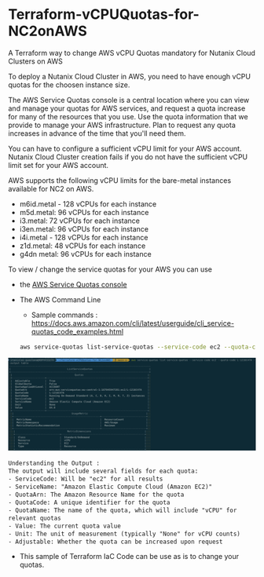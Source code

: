 # Terraform-vCPUQuotas-for-NC2onAWS
A Terraform way to change AWS vCPU Quotas mandatory for Nutanix Cloud Clusters on AWS

To deploy a Nutanix Cloud Cluster in AWS, you need to have enough vCPU quotas for the choosen instance size.

The AWS Service Quotas console is a central location where you can view and manage your quotas for AWS services, and request a quota increase for many of the resources that you use. Use the quota information that we provide to manage your AWS infrastructure. Plan to request any quota increases in advance of the time that you'll need them.

You can have to configure a sufficient vCPU limit for your AWS account. Nutanix Cloud Cluster creation fails if you do not have the sufficient vCPU limit set for your AWS account.

AWS supports the following vCPU limits for the bare-metal instances available for NC2 on AWS.

- m6id.metal - 128 vCPUs for each instance
- m5d.metal: 96 vCPUs for each instance
- i3.metal: 72 vCPUs for each instance
- i3en.metal: 96 vCPUs for each instance
- i4i.metal - 128 vCPUs for each instance
- z1d.metal: 48 vCPUs for each instance
- g4dn metal: 96 vCPUs for each instance

To view / change the service quotas for your AWS you can use 

- the [AWS Service Quotas console](https://console.aws.amazon.com/servicequotas/home/services/ec2/quotas/)


- The AWS Command Line
    - Sample commands : https://docs.aws.amazon.com/cli/latest/userguide/cli_service-quotas_code_examples.html


    ```bash
    aws service-quotas list-service-quotas --service-code ec2 --quota-code L-1216C47A --output table

    ```

<img width='600' src='./images/AWSCLIQuotasEC2.png'/> 


    Understanding the Output :
    The output will include several fields for each quota:
    - ServiceCode: Will be "ec2" for all results
    - ServiceName: "Amazon Elastic Compute Cloud (Amazon EC2)"
    - QuotaArn: The Amazon Resource Name for the quota
    - QuotaCode: A unique identifier for the quota
    - QuotaName: The name of the quota, which will include "vCPU" for relevant quotas
    - Value: The current quota value
    - Unit: The unit of measurement (typically "None" for vCPU counts)
    - Adjustable: Whether the quota can be increased upon request



- This sample of Terraform IaC Code can be use as is to change your quotas.

